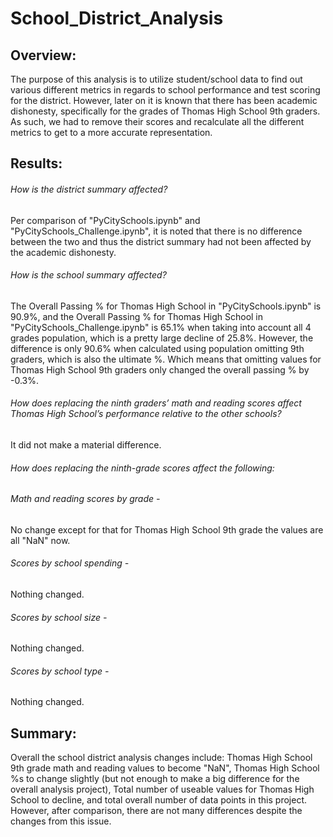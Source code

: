 # School_District_Analysis
## Overview: 
The purpose of this analysis is to utilize student/school data to find out various different metrics in regards to school performance and test scoring for the district. However, later on it is known that there has been academic dishonesty, specifically for the grades of Thomas High School 9th graders. As such, we had to remove their scores and recalculate all the different metrics to get to a more accurate representation. 

## Results:
###### How is the district summary affected?

Per comparison of "PyCitySchools.ipynb" and "PyCitySchools_Challenge.ipynb", it is noted that there is no difference between the two and thus the district summary had not been affected by the academic dishonesty. 

###### How is the school summary affected?

The Overall Passing % for Thomas High School in "PyCitySchools.ipynb" is 90.9%, and the Overall Passing % for Thomas High School in "PyCitySchools_Challenge.ipynb" is 65.1% when taking into account all 4 grades population, which is a pretty large decline of 25.8%. However, the difference is only 90.6% when calculated using population omitting 9th graders, which is also the ultimate %. Which means that omitting values for Thomas High School 9th graders only changed the overall passing % by -0.3%.

###### How does replacing the ninth graders’ math and reading scores affect Thomas High School’s performance relative to the other schools?

It did not make a material difference.

###### How does replacing the ninth-grade scores affect the following:

###### Math and reading scores by grade - 

No change except for that for Thomas High School 9th grade the values are all "NaN" now. 

###### Scores by school spending - 

Nothing changed. 

###### Scores by school size - 

Nothing changed. 

###### Scores by school type - 

Nothing changed. 

## Summary: 
Overall the school district analysis changes include: Thomas High School 9th grade math and reading values to become "NaN", Thomas High School %s to change slightly (but not enough to make a big difference for the overall analysis project), Total number of useable values for Thomas High School to decline, and total overall number of data points in this project. However, after comparison, there are not many differences despite the changes from this issue. 
